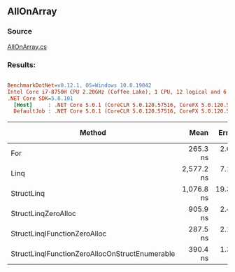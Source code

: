 ﻿## AllOnArray

### Source
[AllOnArray.cs](../../src/StructLinq.Benchmark/AllOnArray.cs)

### Results:
``` ini

BenchmarkDotNet=v0.12.1, OS=Windows 10.0.19042
Intel Core i7-8750H CPU 2.20GHz (Coffee Lake), 1 CPU, 12 logical and 6 physical cores
.NET Core SDK=5.0.101
  [Host]     : .NET Core 5.0.1 (CoreCLR 5.0.120.57516, CoreFX 5.0.120.57516), X64 RyuJIT
  DefaultJob : .NET Core 5.0.1 (CoreCLR 5.0.120.57516, CoreFX 5.0.120.57516), X64 RyuJIT


```
|                                         Method |       Mean |    Error |   StdDev | Ratio |  Gen 0 | Gen 1 | Gen 2 | Allocated |
|----------------------------------------------- |-----------:|---------:|---------:|------:|-------:|------:|------:|----------:|
|                                            For |   265.3 ns |  2.03 ns |  1.80 ns |  0.10 |      - |     - |     - |         - |
|                                           Linq | 2,577.2 ns |  7.17 ns |  6.35 ns |  1.00 | 0.0038 |     - |     - |      32 B |
|                                     StructLinq | 1,076.8 ns | 19.39 ns | 17.19 ns |  0.42 | 0.0057 |     - |     - |      32 B |
|                            StructLinqZeroAlloc |   905.9 ns |  2.40 ns |  2.12 ns |  0.35 |      - |     - |     - |         - |
|                   StructLinqIFunctionZeroAlloc |   287.5 ns |  2.15 ns |  2.01 ns |  0.11 |      - |     - |     - |         - |
| StructLinqIFunctionZeroAllocOnStructEnumerable |   390.4 ns |  1.34 ns |  1.26 ns |  0.15 |      - |     - |     - |         - |
